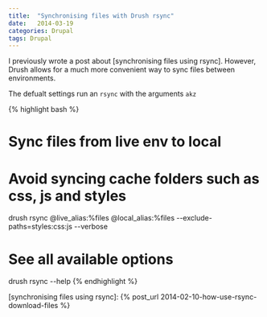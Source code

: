 ```yaml
---
title:  "Synchronising files with Drush rsync"
date:   2014-03-19
categories: Drupal
tags: Drupal
---
```


I previously wrote a post about [synchronising files using rsync]. However, Drush allows for a much more convenient way to sync files between environments.

The defualt settings run an `rsync` with the arguments `akz`

{% highlight bash %}
# Sync files from live env to local
# Avoid syncing cache folders such as css, js and styles
drush rsync @live_alias:%files @local_alias:%files --exclude-paths=styles:css:js --verbose

# See all available options
drush rsync --help
{% endhighlight %}

[synchronising files using rsync]: {% post_url 2014-02-10-how-use-rsync-download-files %}
